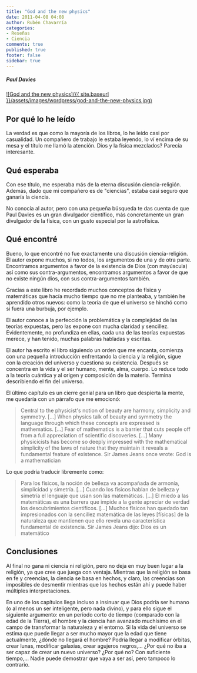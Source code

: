 ```yaml
---
title: "God and the new physics"
date: 2011-04-08 04:08
author: Rubén Chavarría
categories: 
- Reseñas
- Ciencia
comments: true
published: true
footer: false
sidebar: true
---
```


##### Paul Davies

[![God and the new physics]({{ site.baseurl }}/assets/images/wordpress/god-and-the-new-physics.jpg)][1]

## Por qué lo he leído

La verdad es que como la mayoría de los libros, lo he leído casi por casualidad. Un compañero de 
trabajo le estaba leyendo, lo ví encima de su mesa y el título me llamó la atención. Dios y la 
física mezclados? Parecía interesante.

<!-- more -->

## Qué esperaba

Con ese título, me esperaba más de la eterna discusión ciencia-religión. Además, dado que mi 
compañero es de "ciencias", estaba casi seguro que ganaría la ciencia.

No conocía al autor, pero con una pequeña búsqueda te das cuenta de que Paul Davies es un gran 
divulgador científico, más concretamente un gran divulgador de la física, con un gusto especial 
por la astrofísica.

## Qué encontré

Bueno, lo que encontré no fue exactamente una discusión ciencia-religión. El autor expone muchos, 
si no todos, los argumentos de una y de otra parte. Encontramos argumentos a favor de la 
existencia de Dios (con mayúscula) así como sus contra-argumentos, encontramos argumentos a 
favor de que no existe ningún dios, con sus contra-argumentos también.

Gracias a este libro he recordado muchos conceptos de física y matemáticas que hacía mucho tiempo 
que no me planteaba, y también he aprendido otros nuevos: como la teoría de que el universo 
se hinchó como si fuera una burbuja, por ejemplo.

El autor conoce a la perfección la problemática y la complejidad de las teorías expuestas, pero 
las expone con mucha claridad y sencillez. Evidentemente, no profundiza en ellas, cada una de 
las teorías expuestas merece, y han tenido, muchas palabras habladas y escritas.

El autor ha escrito el libro siguiendo un orden que me encanta, comienza con una pequeña 
introducción enfrentando la ciencia y la religión, sigue con la creación del universo y 
cuestiona su existencia. Después se concentra en la vida y el ser humano, mente, alma, cuerpo. 
Lo reduce todo a la teoría cuántica y al origen y composición de la materia. 
Termina describiendo el fin del universo.

El último capítulo es un cierre genial para un libro que despierta la mente, me quedaría con un 
párrafo que me emocionó:

> Central to the physicist's notion of beauty are harmony, simplicity and symmetry. [...] When 
physics talk of beauty and symmetry the language through which these concepts are expressed 
is mathematics. [...] Fear of mathematics is a barrier that cuts people off from a full 
appreciation of scientific discoveries. [...] Many physicicists has become so deeply impressed 
with the mathematical simplicity of the laws of nature that they maintain it reveals a 
fundamental feature of existence. Sir James Jeans once wrote: God is a mathematician

Lo que podría traducir libremente como:

> Para los físicos, la noción de belleza va acompañada de armonía, simplicidad y simetría. [...] 
Cuando los físicos hablan de belleza y simetría el lenguaje que usan son las matemáticas. [...] 
El miedo a las matemáticas es una barrera que impide a la gente apreciar de verdad los 
descubrimientos científicos. [...] Muchos físicos han quedado tan impresionados con la sencillez 
matemática de las leyes [físicas] de la naturaleza que mantienen que ello revela una 
característica fundamental de existencia. Sir James Jeans dijo: Dios es un matemático

## Conclusiones

Al final no gana ni ciencia ni religión, pero no deja en muy buen lugar a la religión, ya que 
cree que juega con ventaja. Mientras que la religión se basa en fe y creencias, la ciencia se 
basa en hechos, y claro, las creencias son imposibles de desmentir mientras que los hechos 
están ahí y puede haber múltiples interpretaciones.

En uno de los capítulos llega incluso a insinuar que Dios podría ser humano (o al menos un ser 
inteligente, pero nada divino), y para ello sigue el siguiente argumento: en un período corto 
de tiempo (comparado con la edad de la Tierra), el hombre y la ciencia han avanzado muchísimo 
en el campo de transformar la naturaleza y el entorno. Si la vida del universo se estima que 
puede llegar a ser mucho mayor que la edad que tiene actualmente, ¿dónde no llegará el hombre? 
Podría llegar a modificar órbitas, crear lunas, modificar galaxias, crear agujeros negros,... 
¿Por qué no iba a ser capaz de crear un nuevo universo? ¿Por qué no? Con suficiente tiempo,... 
Nadie puede demostrar que vaya a ser así, pero tampoco lo contrario.

[1]: https://amzn.to/2CMt6x2
